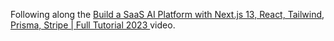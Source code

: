 Following along the [Build a SaaS AI Platform with Next.js 13, React, Tailwind, Prisma, Stripe | Full Tutorial 2023
](https://www.youtube.com/watch?v=ffJ38dBzrlY) video.
